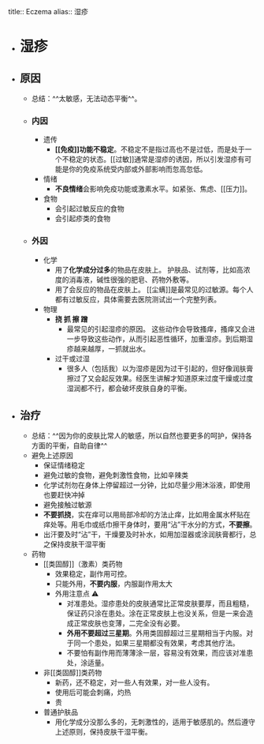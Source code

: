 title:: Eczema
alias:: 湿疹

- #  湿疹
- ## 原因
	- 总结：^^太敏感，无法动态平衡^^。
	- ### 内因
		- 遗传
			- **[[免疫]]功能不稳定**。不稳定不是指过高也不是过低，而是处于一个不稳定的状态。[[过敏]]通常是湿疹的诱因，所以引发湿疹有可能是你的免疫系统受内部或外部影响而忽高忽低。
		- 情绪
			- **不良情绪**会影响免疫功能或激素水平。如紧张、焦虑、[[压力]]。
		- 食物
			- 会引起过敏反应的食物
			- 会引起疹类的食物
	- ### 外因
		- 化学
			- 用了**化学成分过多**的物品在皮肤上。
			  护肤品、试剂等，比如高浓度的消毒液，碱性很强的肥皂、药物外敷等。
			- 用了会反应的物品在皮肤上。
			  [[尘螨]]是最常见的过敏源。每个人都有过敏反应，具体需要去医院测试出一个完整列表。
		- 物理
			- **挠 抓 擦 蹭**
				- 最常见的引起湿疹的原因。
				  这些动作会导致搔痒，搔痒又会进一步导致这些动作，从而引起恶性循环，加重湿疹。到后期湿疹越来越厚，一抓就出水。
			- 过干或过湿
				- 很多人（包括我）以为湿疹是因为过干引起的，但好像润肤膏擦过了又会起反效果。经医生讲解才知道原来过度干燥或过度湿润都不行，都会破坏皮肤自身的平衡。
- ## 治疗
	- 总结：^^因为你的皮肤比常人的敏感，所以自然也要更多的呵护，保持各方面的平衡，自助自律^^
	- 避免上述原因
		- 保证情绪稳定
		- 避免过敏的食物，避免刺激性食物，比如辛辣类
		- 化学试剂勿在身体上停留超过一分钟，比如尽量少用沐浴液，即使用也要赶快冲掉
		- 避免接触过敏源
		- **不要抓挠**，实在痒可以用局部冷却的方法止痒，比如用金属水杯贴在痒处等。用毛巾或纸巾擦干身体时，要用“沾”干水分的方式，**不要擦**。
		- 出汗要及时“沾”干，干燥要及时补水，如用加湿器或涂润肤膏都行，总之保持皮肤干湿平衡
	- 药物
		- [[类固醇]]（激素）类药物
			- 效果稳定，副作用可控。
			- 只能外用，**不要内服**，内服副作用太大
			- 外用注意点 ⚠️
				- 对准患处。湿疹患处的皮肤通常比正常皮肤要厚，而且粗糙，保证药只涂在患处。涂在正常皮肤上也没关系，但是一来会造成正常皮肤也变薄，二完全没有必要。
				- **外用不要超过三星期**。外用类固醇超过三星期相当于内服。对于同一个患处，如果三星期都没有效果，考虑其他疗法。
				- 不要怕有副作用而薄薄涂一层，容易没有效果，而应该对准患处，涂适量。
		- 非[[类固醇]]类药物
			- 新药，还不稳定，对一些人有效果，对一些人没有。
			- 使用后可能会刺痛，灼热
			- 贵
		- 普通护肤品
			- 用化学成分没那么多的，无刺激性的，适用于敏感肌的。然后遵守上述原则，保持皮肤干湿平衡。